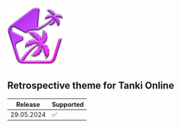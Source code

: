 # <img src="https://github.com/Indifferental/Retrospective/blob/main/source/logo.png?raw=true" alt="logo" style="width: 128px;"/>

## Retrospective theme for Tanki Online

| Release      | Supported          |
| ------------ | ------------------ |
| 29.05.2024   | :white_check_mark: |
